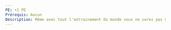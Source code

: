 ```yaml
---
PE: +1 PE
Prérequis: Aucun
Description: Même avec tout l'entrainement du monde vous ne serez pas meilleur qu'un caillou. Choisissez une compétence et ratez automatique tous vos jets la concernant.
---
```

